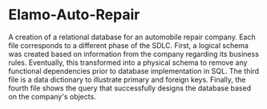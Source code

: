 # Elamo-Auto-Repair
A creation of a relational database for an automobile repair company. Each file corresponds to a different phase of the SDLC. First, a logical schema was created based on information from the company regarding its business rules. Eventually, this transformed into a physical schema to remove any functional dependencies prior to database implementation in SQL. The third file is a data dictionary to illustrate primary and foreign keys. Finally, the fourth file shows the query that successfully designs the database based on the company's objects.
 
